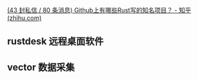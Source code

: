 [(43 封私信 / 80 条消息) Github上有哪些Rust写的知名项目？ - 知乎 (zhihu.com)](https://www.zhihu.com/question/512163948)



## rustdesk 远程桌面软件

## vector 数据采集

